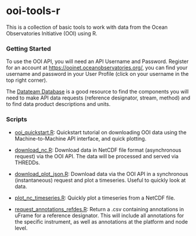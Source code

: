 # ooi-tools-r
This is a collection of basic tools to work with data from the Ocean Observatories Initiative (OOI) using R.

### Getting Started

To use the OOI API, you will need an API Username and Password. Register for an account at https://ooinet.oceanobservatories.org/, you can find your username and password in your User Profile (click on your username in the top right corner).

The [Datateam Database](http://ooi.visualocean.net/) is a good resource to find the components you will need to make API data requests (reference designator, stream, method) and to find data product descriptions and units.

### Scripts
- [ooi_quickstart.R](https://github.com/lgarzio/ooi-tools-r/blob/master/ooi_quickstart.R): Quickstart tutorial on downloading OOI data using the Machine-to-Machine API interface, and quick plotting.

- [download_nc.R](https://github.com/lgarzio/ooi-tools-r/blob/master/scripts/download_nc.R): Download data in NetCDF file format (asynchronous request) via the OOI API. The data will be processed and served via THREDDs.

- [download_plot_json.R](https://github.com/lgarzio/ooi-tools-r/blob/master/scripts/download_nc.R): Download data via the OOI API in a synchronous (instantaneous) request and plot a timeseries. Useful to quickly look at data.

- [plot_nc_timeseries.R](https://github.com/lgarzio/ooi-tools-r/blob/master/scripts/plot_nc.R): Quickly plot a timeseries from a NetCDF file.

- [request_annotations_refdes.R](https://github.com/lgarzio/ooi-tools-r/blob/master/scripts/request_annotations_refdes.R): Return a .csv containing annotations in uFrame for a reference designator. This will include all annotations for the specific instrument, as well as annotations at the platform and node level.